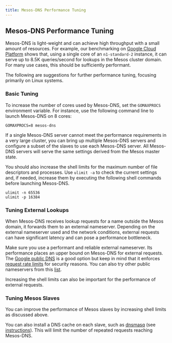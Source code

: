 ```yaml
---
title: Mesos-DNS Performance Tuning
---
```


## Mesos-DNS Performance Tuning

Mesos-DNS is light-weight and can achieve high throughput with a small amount of resources. For example, our benchmarking on [Google Cloud Platform](https://cloud.google.com/) shows that, using a single core of an `n1-standard-2` instance, it can serve up to 8.5K queries/second for lookups in the Mesos cluster domain. For many use cases, this should be sufficiently performant. 

The following are suggestions for further performance tuning, focusing primarily on Linux systems. 

### Basic Tuning

To increase the number of cores used by Mesos-DNS, set the `GOMAXPROCS` environment variable. For instance, use the following command line to launch Mesos-DNS on 8 cores:

```` 
GOMAXPROCS=8 mesos-dns
````

If a single Mesos-DNS server cannot meet the performance requirements in a very large cluster, you can bring up multiple Mesos-DNS servers and configure a subset of the slaves to use each Mesos-DNS server. All Mesos-DNS servers will serve the same settings derived from the Mesos master state. 


You should also increase the shell limits for the maximum number of file descriptors and processes. Use `ulimit -a` to check the current settings and, if needed, increase them by executing the following shell commands before launching Mesos-DNS.

```
ulimit -n 65536
ulimit -p 16384
```
### Tuning External Lookups

When Mesos-DNS receives lookup requests for a name outside the Mesos domain, it forwards them to an external nameserver. Depending on the external nameserver used and the network conditions, external requests can have significant latency and can pose a performance bottleneck. 

Make sure you use a performant and reliable external nameserver. Its performance places an upper bound on Mesos-DNS for external requests. The [Google public DNS](https://developers.google.com/speed/public-dns/) is a good option but keep in mind that it enforces [request rate limits](https://developers.google.com/speed/public-dns/docs/security) for security reasons. You can also try other public nameservers from this [list](http://public-dns.tk/nameservers). 

Increasing the shell limits can also be important for the performance of external requests. 

### Tuning Mesos Slaves

You can improve the performance of Mesos slaves by increasing shell limits as discussed above. 

You can also install a DNS cache on each slave, such as [dnsmasq](http://www.thekelleys.org.uk/dnsmasq/doc.html) (see [instructions](http://www.g-loaded.eu/2010/09/18/caching-nameserver-using-dnsmasq/)). This will limit the number of repeated requests reaching Mesos-DNS. 

